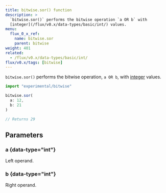 ```yaml
---
title: bitwise.sor() function
description: >
  `bitwise.sor()` performs the bitwise operation `a OR b` with
  [integer](/flux/v0.x/data-types/basic/int/) values.
menu:
  flux_0_x_ref:
    name: bitwise.sor
    parent: bitwise
weight: 401
related:
  - /flux/v0.x/data-types/basic/int/
flux/v0.x/tags: [bitwise]
---
```


`bitwise.sor()` performs the bitwise operation, `a OR b`, with
[integer](/flux/v0.x/data-types/basic/int/) values.

```js
import "experimental/bitwise"

bitwise.sor(
  a: 12,
  b: 21
)

// Returns 29
```

## Parameters

### a {data-type="int"}
Left operand.

### b {data-type="int"}
Right operand.